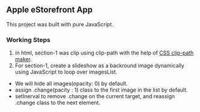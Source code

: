 ## Apple eStorefront App

This project was built with pure JavaScript.

### Working Steps
1. in html, section-1 was clip using clip-path with the help of [CSS clip-path maker](https://bennettfeely.com/clippy/).
2. For section-1, create a slideshow as a backround image dynamically using JavaScript to loop over imagesList. 
- We will hide all images(opacity: 0) by default.
- assign .change(pacity : 1) class to the first image in the list by default.
- setInerval to remove .change on the current target, and reassign .change class to the next element.